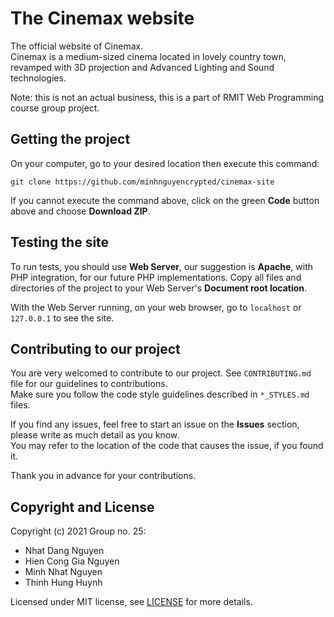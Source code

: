 # The Cinemax website
The official website of Cinemax.  
Cinemax is a medium-sized cinema located in lovely country town, revamped with 3D projection and Advanced Lighting and Sound technologies.

Note: this is not an actual business, this is a part of RMIT Web Programming course group project.

## Getting the project
On your computer, go to your desired location then execute this command:

```
git clone https://github.com/minhnguyencrypted/cinemax-site
```
If you cannot execute the command above, click on the green **Code** button above and choose **Download ZIP**.

## Testing the site
To run tests, you should use **Web Server**, our suggestion is **Apache**, with PHP integration, for
our future PHP implementations.
Copy all files and directories of the project to your Web Server's **Document root location**.

With the Web Server running, on your web browser, go to `localhost` or `127.0.0.1` to see the site.

## Contributing to our project
You are very welcomed to contribute to our project. See `CONTRIBUTING.md` file for our guidelines to contributions.  
Make sure you follow the code style guidelines described in `*_STYLES.md` files. 

If you find any issues, feel free to start an issue on the **Issues** section, please write as much
detail as you know.  
You may refer to the location of the code that causes the issue, if you found
it.

Thank you in advance for your contributions.

## Copyright and License
Copyright (c) 2021 Group no. 25:
* Nhat Dang Nguyen
* Hien Cong Gia Nguyen
* Minh Nhat Nguyen
* Thinh Hung Huynh

Licensed under MIT license, see [LICENSE](LICENSE) for more details.
